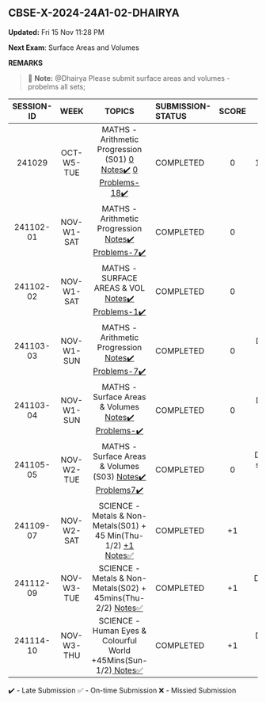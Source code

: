 ## CBSE-X-2024-24A1-02-DHAIRYA

**Updated:** Fri 15 Nov 11:28 PM 

**Next Exam**: Surface Areas and Volumes

**REMARKS**

> :memo: **Note:** @Dhairya Please submit surface areas and volumes - probelms all sets;

<!-- • [Jeevlin] Update status for Arithmetic Progression Problems(all done); Notes(all done); suraface ares notes submited(all); metals and nonmetals s02 noted completed;. -->



| **SESSION-ID** |  **WEEK**    |      **TOPICS**       | **SUBMISSION-STATUS**               | **SCORE**  | **REMARKS** |
|:--------------:|:------------:|:--------------------:|:------------------------------------|:----------:|:----------:|
| 241029       | OCT-W5-TUE   | MATHS - Arithmetic Progression (S01) [ 0 Notes✔️]() [ 0 Problems-18✔️]()   | COMPLETED  | 0 | Deadline:09:15 AM Sat 2 Nov • New Deadline: 11:59 PM Sat 2 Nov • Late Submission Sat02Nov1143PM |
| 241102-01       | NOV-W1-SAT   | MATHS - Arithmetic Progression  [Notes✔️]() [Problems-7✔️](02-dhairya/241101-02-PROBLEMS.pdf) | COMPLETED  | 0 | Deadline: 9:15 AM Sun 3 Nov |
| 241102-02       | NOV-W1-SAT   | MATHS - SURFACE AREAS & VOL  [Notes✔️]() [Problems-1✔️]()   | COMPLETED  | 0 | Deadline: 9:15 AM Sun 3 Nov • Submission: Sat02Nov1034PM |
| 241103-03       | NOV-W1-SUN   | MATHS - Arithmetic Progression [Notes✔️](02-dhairya/241103-03-NOTES.pdf) [Problems-7✔️](02-dhairya/241103-03-PROBLEMS.pdf)   | COMPLETED  | 0 | Deadline: Tue5Nov615PM  • Late Submission Thu14Nov626PM |
| 241103-04       | NOV-W1-SUN   | MATHS - Surface Areas & Volumes [Notes✔️]() [Problems-✔️](02-dhairya/241103-04-PROBLEMS.pdf)   | COMPLETED  | 0 | Deadline: Tue5Nov615PM • Late Submission Fri15Nov805PM |
| 241105-05       | NOV-W2-TUE   | MATHS - Surface Areas & Volumes (S03) [Notes✔️](02-dhairya/241105-05-NOTES.pdf) [Problems7✔️](02-dhairya/241105-05-PROBLEMS.pdf)   | COMPLETED | 0 |  Deadline:Sat9Nov615PM • submission Sat9Nov12PM • Late Submission Sat16Nov612AM |
| 241109-07       | NOV-W2-SAT   | SCIENCE - Metals & Non-Metals(S01) + 45 Min(Thu-1/2) [+1 Notes✅](02-dhairya/241109-02-NOTES.pdf)    | COMPLETED | +1  | Deadline: Tue12Nov615PM  • Submission Mon11Nov424PM |  |
| 241112-09       | NOV-W3-TUE   | SCIENCE - Metals & Non-Metals(S02) + 45mins(Thu-2/2) [ Notes✅](02-dhairya/241112-09-NOTES.pdf) | COMPLETED| +1 | Deadline:Thu14Nov630PM  • Submission Thu14Nov619pm |    |
 241114-10       | NOV-W3-THU   |  SCIENCE - Human Eyes & Colourful World +45Mins(Sun-1/2)[ Notes✅](02-dhairya/241114-10-NOTES.pdf)  | COMPLETED | +1 |Deadline:Sat16Nov600PM  • Submission fri15Nov803PM  |

✔️ - Late Submission
✅ - On-time Submission
❌ - Missied Submission

 
